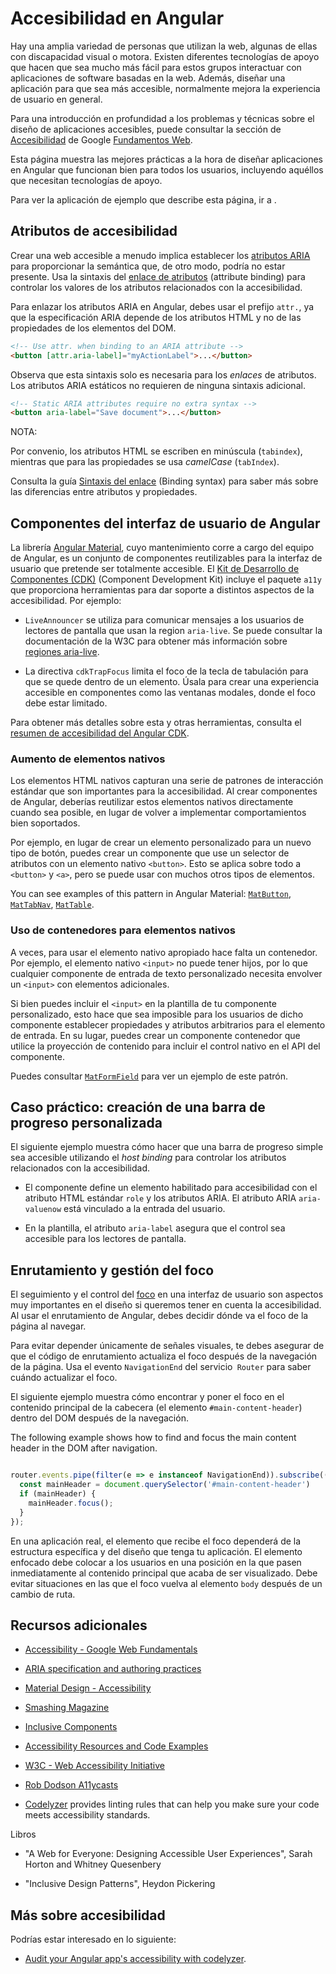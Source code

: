 # Accesibilidad en Angular

Hay una amplia variedad de personas que utilizan la web, algunas de ellas con discapacidad visual o motora.
Existen diferentes tecnologías de apoyo que hacen que sea mucho más fácil para estos grupos
interactuar con aplicaciones de software basadas en la web.
Además, diseñar una aplicación para que sea más accesible, normalmente mejora la experiencia de usuario en general.

Para una introducción en profundidad a los problemas y técnicas sobre el diseño de aplicaciones accesibles, puede consultar la sección de [Accesibilidad](https://developers.google.com/web/fundamentals/accessibility/#what_is_accessibility) de Google [Fundamentos Web](https://developers.google.com/web/fundamentals/).

Esta página muestra las mejores prácticas a la hora de diseñar aplicaciones en Angular que funcionan
bien para todos los usuarios, incluyendo aquéllos que necesitan tecnologías de apoyo.

<div class="alert is-helpful">

  Para ver la aplicación de ejemplo que describe esta página, ir a <live-example></live-example>.

</div>

## Atributos de accesibilidad

Crear una web accesible a menudo implica establecer los [atributos ARIA](https://developers.google.com/web/fundamentals/accessibility/semantics-aria)
para proporcionar la semántica que, de otro modo, podría no estar presente.
Usa la sintaxis del [enlace de atributos](guide/attribute-binding) (attribute binding) para controlar los valores de los atributos relacionados con la accesibilidad.

Para enlazar los atributos ARIA en Angular, debes usar el prefijo `attr.`, ya que la especificación ARIA
depende de los atributos HTML y no de las propiedades de los elementos del DOM.

```html
<!-- Use attr. when binding to an ARIA attribute -->
<button [attr.aria-label]="myActionLabel">...</button>
```

Observa que esta sintaxis solo es necesaria para los _enlaces_ de atributos.
Los atributos ARIA estáticos no requieren de ninguna sintaxis adicional.

```html
<!-- Static ARIA attributes require no extra syntax -->
<button aria-label="Save document">...</button>
```

NOTA:

<div class="alert is-helpful">

   Por convenio, los atributos HTML se escriben en minúscula (`tabindex`), mientras que para las propiedades se usa *camelCase*  (`tabIndex`).

   Consulta la guía [Sintaxis del enlace](guide/binding-syntax#html-attribute-vs-dom-property) (Binding syntax) para saber más sobre las diferencias entre atributos y propiedades.

</div>


## Componentes del interfaz de usuario de Angular

La librería [Angular Material](https://material.angular.io/), cuyo mantenimiento corre a cargo del equipo de Angular, es un conjunto de componentes reutilizables para la interfaz de usuario que pretende ser totalmente accesible.
El [Kit de Desarrollo de Componentes (CDK)](https://material.angular.io/cdk/categories) (Component Development Kit) incluye el paquete  `a11y` que proporciona herramientas para dar soporte a distintos aspectos de la accesibilidad.
Por ejemplo:

* `LiveAnnouncer` se utiliza para comunicar mensajes a los usuarios de lectores de pantalla que usan la region `aria-live`. Se puede consultar la documentación de la W3C para obtener más información sobre [regiones aria-live](https://www.w3.org/WAI/PF/aria-1.1/states_and_properties#aria-live).

* La directiva `cdkTrapFocus` limita el foco de la tecla de tabulación para que se quede dentro de un elemento. Úsala para crear una experiencia accesible en componentes como las ventanas modales, donde el foco debe estar limitado.

Para obtener más detalles sobre esta y otras herramientas, consulta el [resumen de accesibilidad del Angular CDK](https://material.angular.io/cdk/a11y/overview).


### Aumento de elementos nativos

Los elementos HTML nativos capturan una serie de patrones de interacción estándar que son importantes para la accesibilidad.
Al crear componentes de Angular, deberías reutilizar estos elementos nativos directamente cuando sea posible, en lugar de volver a implementar comportamientos bien soportados.

Por ejemplo, en lugar de crear un elemento personalizado para un nuevo tipo de botón, puedes crear un componente que use un selector de atributos con un elemento nativo `<button>`.
Esto se aplica sobre todo a `<button>` y `<a>`, pero se puede usar con muchos otros tipos de elementos.

You can see examples of this pattern in Angular Material: [`MatButton`](https://github.com/angular/components/blob/master/src/material/button/button.ts#L66-L68), [`MatTabNav`](https://github.com/angular/components/blob/master/src/material/tabs/tab-nav-bar/tab-nav-bar.ts#L67), [`MatTable`](https://github.com/angular/components/blob/master/src/material/table/table.ts#L17).

### Uso de contenedores para elementos nativos

A veces, para usar el elemento nativo apropiado hace falta un contenedor.
Por ejemplo, el elemento nativo `<input>` no puede tener hijos, por lo que cualquier componente de entrada de texto personalizado necesita envolver un `<input>` con elementos adicionales.

Si bien puedes incluir el `<input>` en la plantilla de tu componente personalizado,
esto hace que sea imposible para los usuarios de dicho componente establecer propiedades y atributos arbitrarios para el elemento de entrada.
En su lugar, puedes crear un componente contenedor que utilice la proyección de contenido para incluir el control nativo en el
API del componente.

Puedes consultar [`MatFormField`](https://material.angular.io/components/form-field/overview) para ver un ejemplo de este patrón.

## Caso práctico: creación de una barra de progreso personalizada

El siguiente ejemplo muestra cómo hacer que una barra de progreso simple sea accesible utilizando el *host binding* para controlar los atributos relacionados con la accesibilidad.

* El componente define un elemento habilitado para accesibilidad con el atributo HTML estándar `role` y los atributos ARIA. El atributo ARIA `aria-valuenow` está vinculado a la entrada del usuario.

   <code-example path="accessibility/src/app/progress-bar.component.ts" header="src/app/progress-bar.component.ts" region="progressbar-component"></code-example>


* En la plantilla, el atributo `aria-label` asegura que el control sea accesible para los lectores de pantalla.

   <code-example path="accessibility/src/app/app.component.html" header="src/app/app.component.html" region="template"></code-example>


## Enrutamiento y gestión del foco

El seguimiento y el control del [foco](https://developers.google.com/web/fundamentals/accessibility/focus/) en una interfaz de usuario son aspectos muy importantes en el diseño si queremos tener en cuenta la accesibilidad.
Al usar el enrutamiento de Angular, debes decidir dónde va el foco de la página al navegar.

Para evitar depender únicamente de señales visuales, te debes asegurar de que el código de enrutamiento actualiza el foco después de la navegación de la página.
Usa el evento `NavigationEnd` del servicio` Router` para saber cuándo actualizar el foco.

El siguiente ejemplo muestra cómo encontrar y poner el foco en el contenido principal de la cabecera (el elemento `#main-content-header`) dentro del DOM después de la navegación.

The following example shows how to find and focus the main content header in the DOM after navigation.

```ts

router.events.pipe(filter(e => e instanceof NavigationEnd)).subscribe(() => {
  const mainHeader = document.querySelector('#main-content-header')
  if (mainHeader) {
    mainHeader.focus();
  }
});

```
En una aplicación real, el elemento que recibe el foco dependerá de la estructura específica y del diseño que tenga tu aplicación.
El elemento enfocado debe colocar a los usuarios en una posición en la que pasen inmediatamente al contenido principal que acaba de ser visualizado.
Debe evitar situaciones en las que el foco vuelva al elemento `body` después de un cambio de ruta.


## Recursos adicionales

* [Accessibility - Google Web Fundamentals](https://developers.google.com/web/fundamentals/accessibility)

* [ARIA specification and authoring practices](https://www.w3.org/TR/wai-aria/)

* [Material Design - Accessibility](https://material.io/design/usability/accessibility.html)

* [Smashing Magazine](https://www.smashingmagazine.com/search/?q=accessibility)

* [Inclusive Components](https://inclusive-components.design/)

* [Accessibility Resources and Code Examples](https://dequeuniversity.com/resources/)

* [W3C - Web Accessibility Initiative](https://www.w3.org/WAI/people-use-web/)

* [Rob Dodson A11ycasts](https://www.youtube.com/watch?v=HtTyRajRuyY)

* [Codelyzer](http://codelyzer.com/rules/) provides linting rules that can help you make sure your code meets accessibility standards.

Libros

* "A Web for Everyone: Designing Accessible User Experiences", Sarah Horton and Whitney Quesenbery

* "Inclusive Design Patterns", Heydon Pickering

## Más sobre accesibilidad

Podrías estar interesado en lo siguiente:
* [Audit your Angular app's accessibility with codelyzer](https://web.dev/accessible-angular-with-codelyzer/).
